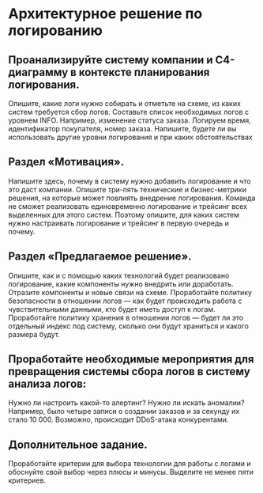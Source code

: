 # Архитектурное решение по логированию

## Проанализируйте систему компании и C4-диаграмму в контексте планирования логирования. 
Опишите, какие логи нужно собирать и отметьте на схеме, из каких систем требуется сбор логов. Составьте список необходимых логов с уровнем INFO.
Например, изменение статуса заказа. Логируем время, идентификатор покупателя, номер заказа.
Напишите, будете ли вы использовать другие уровни логирования и при каких обстоятельствах

## Раздел «Мотивация».
Напишите здесь, почему в систему нужно добавить логирование и что это даст компании. Опишите три-пять технические и бизнес-метрики решения, на которые может повлиять внедрение логирования.
Команда не сможет реализовать единовременно логирование и трейсинг всех выделенных для этого систем. Поэтому опишите, для каких систем нужно настраивать логирование и трейсинг в первую очередь и почему.

## Раздел «Предлагаемое решение».
Опишите, как и с помощью каких технологий будет реализовано логирование, какие компоненты нужно внедрить или доработать. Отразите компоненты и новые связи на схеме.
Проработайте политику безопасности в отношении логов — как будет происходить работа с чувствительными данными, кто будет иметь доступ к логам.
Проработайте политику хранения в отношении логов — будет ли это отдельный индекс под систему, сколько они будут храниться и какого размера будут.

## Проработайте необходимые мероприятия для превращения системы сбора логов в систему анализа логов:
Нужно ли настроить какой-то алертинг?
Нужно ли искать аномалии? Например, было четыре записи о создании заказов и за секунду их стало 10 000. Возможно, происходит DDoS-атака конкурентами.

## Дополнительное задание.
 Проработайте критерии для выбора технологии для работы с логами и обоснуйте свой выбор через плюсы и минусы. Выделите не менее пяти критериев.